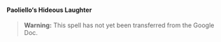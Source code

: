 #### Paoliello‘s Hideous Laughter
<!-- previously "Hideous Laughter" -->
<!-- markdownlint-disable-next-line no-emphasis-as-heading -->

> **Warning:**
> This spell has not yet been transferred from the Google Doc.
